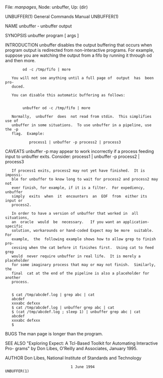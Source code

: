 File: *manpages*,  Node: unbuffer,  Up: (dir)

UNBUFFER(1)                 General Commands Manual                UNBUFFER(1)



NAME
       unbuffer - unbuffer output

SYNOPSIS
       unbuffer program [ args ]

INTRODUCTION
       unbuffer  disables the output buffering that occurs when program output
       is redirected from non-interactive programs.  For example, suppose  you
       are  watching  the output from a fifo by running it through od and then
       more.

            od -c /tmp/fifo | more

       You will not see anything until a full page of  output  has  been  pro-
       duced.

       You can disable this automatic buffering as follows:


            unbuffer od -c /tmp/fifo | more

       Normally,  unbuffer  does  not read from stdin.  This simplifies use of
       unbuffer in some situations.  To use unbuffer in a pipeline, use the -p
       flag.  Example:

               process1 | unbuffer -p process2 | process3

CAVEATS
       unbuffer  -p  may appear to work incorrectly if a process feeding input
       to unbuffer exits.  Consider:
               process1 | unbuffer -p process2 | process3

       If process1 exits, process2 may not yet have finished.  It is  impossi-
       ble for unbuffer to know long to wait for process2 and process2 may not
       ever finish, for example, if it is a filter.  For expediency,  unbuffer
       simply  exits  when  it  encounters  an  EOF  from  either its input or
       process2.

       In order to have a version of unbuffer that worked in  all  situations,
       an  oracle  would  be  necessary.   If you want an application-specific
       solution, workarounds or hand-coded Expect may be more  suitable.   For
       example,  the  following example shows how to allow grep to finish pro-
       cessing when the cat before it finishes first.  Using cat to feed  grep
       would  never require unbuffer in real life.  It is merely a placeholder
       for some imaginary process that may or may not finish.  Similarly,  the
       final  cat at the end of the pipeline is also a placeholder for another
       process.


       $ cat /tmp/abcdef.log | grep abc | cat
       abcdef
       xxxabc defxxx
       $ cat /tmp/abcdef.log | unbuffer grep abc | cat
       $ (cat /tmp/abcdef.log ; sleep 1) | unbuffer grep abc | cat
       abcdef
       xxxabc defxxx
       $

BUGS
       The man page is longer than the program.


SEE ALSO
       "Exploring Expect: A Tcl-Based Toolkit for Automating Interactive  Pro-
       grams" by Don Libes, O'Reilly and Associates, January 1995.

AUTHOR
       Don Libes, National Institute of Standards and Technology



                                  1 June 1994                      UNBUFFER(1)
